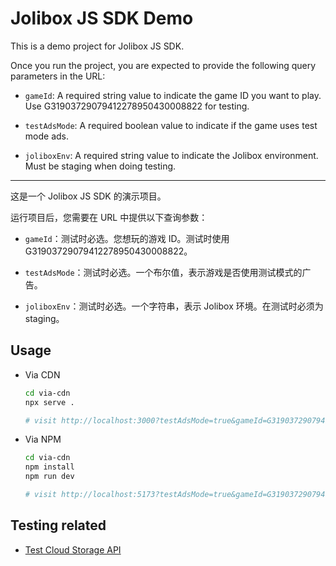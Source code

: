 # Jolibox JS SDK Demo

This is a demo project for Jolibox JS SDK.

Once you run the project, you are expected to provide the following query parameters in the URL:

- `gameId`: A required string value to indicate the game ID you want to play. Use G31903729079412278950430008822 for testing.

- `testAdsMode`: A required boolean value to indicate if the game uses test mode ads.

- `joliboxEnv`: A required string value to indicate the Jolibox environment. Must be staging when doing testing.

---

这是一个 Jolibox JS SDK 的演示项目。

运行项目后，您需要在 URL 中提供以下查询参数：

- `gameId`：测试时必选。您想玩的游戏 ID。测试时使用 G31903729079412278950430008822。

- `testAdsMode`：测试时必选。一个布尔值，表示游戏是否使用测试模式的广告。

- `joliboxEnv`：测试时必选。一个字符串，表示 Jolibox 环境。在测试时必须为 staging。


## Usage

- Via CDN

  ```bash
  cd via-cdn
  npx serve .

  # visit http://localhost:3000?testAdsMode=true&gameId=G31903729079412278950430008822&joliboxEnv=staging
  ```

- Via NPM

  ```bash
  cd via-cdn
  npm install
  npm run dev

  # visit http://localhost:5173?testAdsMode=true&gameId=G31903729079412278950430008822&joliboxEnv=staging
  ```

## Testing related

- [Test Cloud Storage API](./docs/test-storage.md)